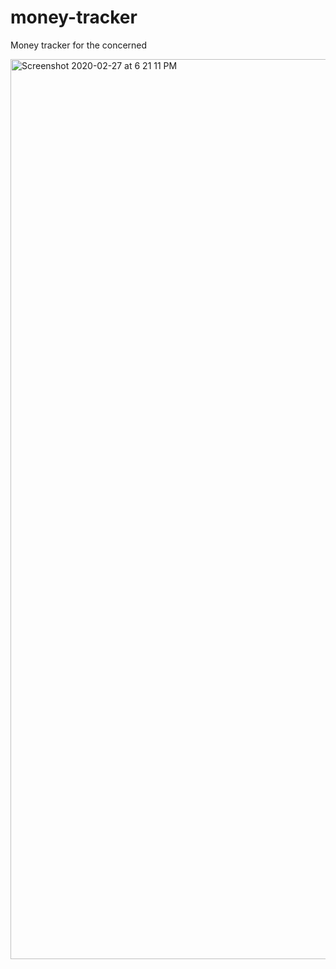 # money-tracker
Money tracker for the concerned

<img width="1440" alt="Screenshot 2020-02-27 at 6 21 11 PM" src="https://user-images.githubusercontent.com/26310883/75468753-03ab2f80-598e-11ea-91c7-84d848d70bd9.png">
